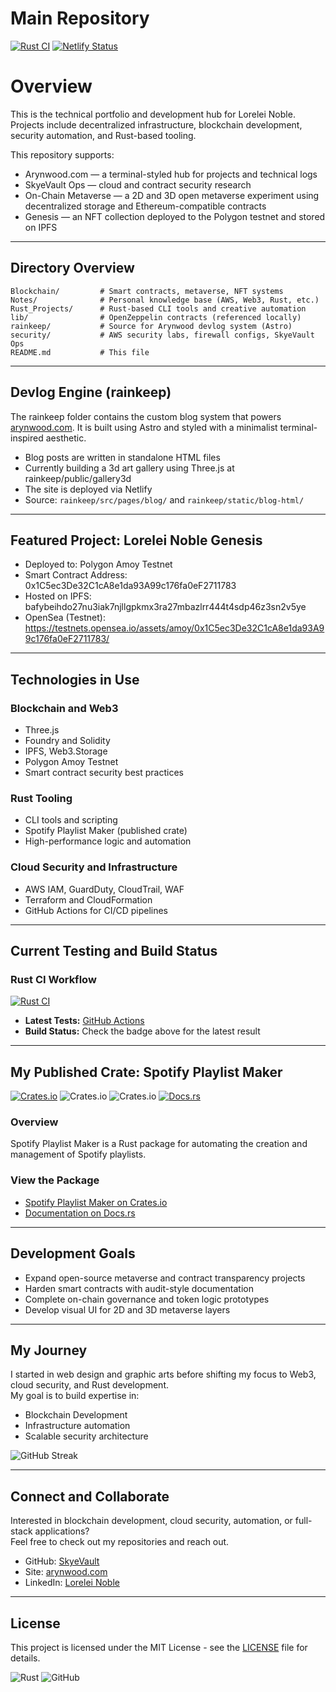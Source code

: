 # Main Repository

[![Rust CI](https://github.com/SkyeVault/Main/actions/workflows/ci.yml/badge.svg)](https://github.com/SkyeVault/Main/actions/workflows/ci.yml)
[![Netlify Status](https://api.netlify.com/api/v1/badges/8cbde920-cd5b-4822-bfce-4a41dc7e7e70/deploy-status)](https://app.netlify.com/sites/rainkeep/deploys)

# Overview

This is the technical portfolio and development hub for Lorelei Noble. Projects include decentralized infrastructure, blockchain development, security automation, and Rust-based tooling.

This repository supports:
- Arynwood.com — a terminal-styled hub for projects and technical logs
- SkyeVault Ops — cloud and contract security research
- On-Chain Metaverse — a 2D and 3D open metaverse experiment using decentralized storage and Ethereum-compatible contracts
- Genesis — an NFT collection deployed to the Polygon testnet and stored on IPFS

---

## Directory Overview

```
Blockchain/         # Smart contracts, metaverse, NFT systems
Notes/              # Personal knowledge base (AWS, Web3, Rust, etc.)
Rust_Projects/      # Rust-based CLI tools and creative automation
lib/                # OpenZeppelin contracts (referenced locally)
rainkeep/           # Source for Arynwood devlog system (Astro)
security/           # AWS security labs, firewall configs, SkyeVault Ops
README.md           # This file
```

---

## Devlog Engine (rainkeep)

The rainkeep folder contains the custom blog system that powers [arynwood.com](https://arynwood.com). It is built using Astro and styled with a minimalist terminal-inspired aesthetic.

- Blog posts are written in standalone HTML files
- Currently building a 3d art gallery using Three.js at rainkeep/public/gallery3d
- The site is deployed via Netlify
- Source: `rainkeep/src/pages/blog/` and `rainkeep/static/blog-html/`

---

## Featured Project: Lorelei Noble Genesis

- Deployed to: Polygon Amoy Testnet  
- Smart Contract Address: 0x1C5ec3De32C1cA8e1da93A99c176fa0eF2711783  
- Hosted on IPFS: bafybeihdo27nu3iak7njllgpkmx3ra27mbazlrr444t4sdp46z3sn2v5ye  
- OpenSea (Testnet): https://testnets.opensea.io/assets/amoy/0x1C5ec3De32C1cA8e1da93A99c176fa0eF2711783/

---

## Technologies in Use

### Blockchain and Web3
- Three.js
- Foundry and Solidity
- IPFS, Web3.Storage
- Polygon Amoy Testnet
- Smart contract security best practices

### Rust Tooling
- CLI tools and scripting
- Spotify Playlist Maker (published crate)
- High-performance logic and automation

### Cloud Security and Infrastructure
- AWS IAM, GuardDuty, CloudTrail, WAF
- Terraform and CloudFormation
- GitHub Actions for CI/CD pipelines

---

## Current Testing and Build Status
### Rust CI Workflow
[![Rust CI](https://github.com/SkyeVault/Main/actions/workflows/ci.yml/badge.svg)](https://github.com/SkyeVault/Main/actions/workflows/ci.yml)

- **Latest Tests:** [GitHub Actions](https://github.com/SkyeVault/Main/actions)
- **Build Status:** Check the badge above for the latest result

---

## My Published Crate: Spotify Playlist Maker

[![Crates.io](https://img.shields.io/crates/v/spotify_playlist_maker)](https://crates.io/crates/spotify_playlist_maker)
![Crates.io](https://img.shields.io/crates/d/spotify_playlist_maker)
![Crates.io](https://img.shields.io/crates/l/spotify_playlist_maker)
[![Docs.rs](https://docs.rs/spotify_playlist_maker/badge.svg)](https://docs.rs/spotify_playlist_maker)

### Overview
Spotify Playlist Maker is a Rust package for automating the creation and management of Spotify playlists.

### View the Package
- [Spotify Playlist Maker on Crates.io](https://crates.io/crates/spotify_playlist_maker)
- [Documentation on Docs.rs](https://docs.rs/spotify_playlist_maker)
  
---

## Development Goals

- Expand open-source metaverse and contract transparency projects
- Harden smart contracts with audit-style documentation
- Complete on-chain governance and token logic prototypes
- Develop visual UI for 2D and 3D metaverse layers

---

## My Journey
I started in web design and graphic arts before shifting my focus to Web3, cloud security, and Rust development.  
My goal is to build expertise in:
- Blockchain Development
- Infrastructure automation
- Scalable security architecture
  
![GitHub Streak](https://streak-stats.demolab.com/?user=skyevault&theme=dark)

---

## Connect and Collaborate
Interested in blockchain development, cloud security, automation, or full-stack applications?  
Feel free to check out my repositories and reach out.

- GitHub: [SkyeVault](https://github.com/skyevault)
- Site: [arynwood.com](https://arynwood.com)
- LinkedIn: [Lorelei Noble](https://www.linkedin.com/in/lorelein/)

---

## License
This project is licensed under the MIT License - see the [LICENSE](LICENSE) file for details.

![Rust](https://img.shields.io/badge/Rust-Language-brown?style=flat-square&logo=rust)
![GitHub](https://img.shields.io/badge/GitHub-Profile-blue?style=flat-square&logo=github)
